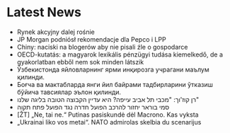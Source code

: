 # Latest News
-  Rynek akcyjny dalej rośnie
-  JP Morgan podniósł rekomendacje dla Pepco i LPP
-  Chiny: naciski na blogerów aby nie pisali źle o gospodarce
-  OECD-kutatás: a magyarok lexikális pénzügyi tudása kiemelkedő, de a gyakorlatban ebből nem sok minden látszik
-  Ўзбекистонда яйловларнинг ярми инқирозга учрагани маълум қилинди.
-  Боғча ва мактабларда янги йил байрами тадбирларини ўтказиш бўйича тавсиялар эълон қилинди.
-  רן קוז'וך: "מכבי תל אביב עייפה? היא עדיין הקבוצה הטובה בליגה שלנו"
-  סמי בוראר יחזור להרכב הפועל חדרה נגד הפועל פתח תקוה
-  [ŽT] „Ne, tai ne.“ Putinas pasiskundė dėl Macrono. Kas vyksta
-  „Ukrainai liko vos metai“. NATO admirolas skelbia du scenarijus
